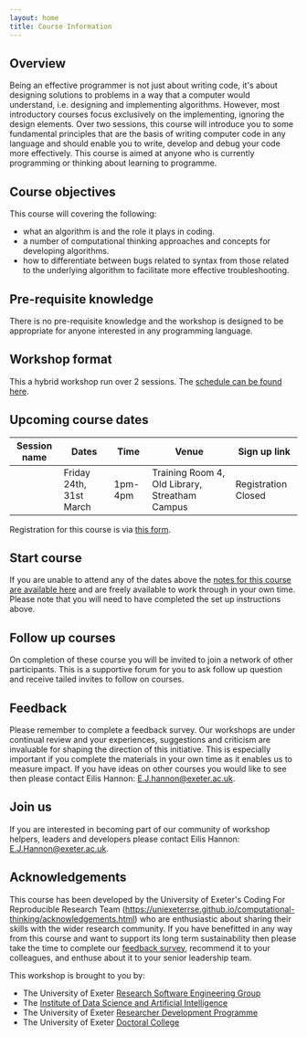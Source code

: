 ```yaml
---
layout: home
title: Course Information
---
```



## Overview

Being an effective programmer is not just about writing code, it's about designing solutions to problems in a way that a computer would understand, i.e. designing and implementing algorithms. However, most introductory courses focus exclusively on the implementing, ignoring the design elements. Over two sessions, this course will introduce you to some fundamental principles that are the basis of writing computer code in any language and should enable you to write, develop and debug your code more effectively. This course is aimed at anyone who is currently programming or thinking about learning to programme.

## Course objectives

This course will covering the following:

- what an algorithm is and the role it plays in coding.
- a number of computational thinking approaches and concepts for developing algorithms.
- how to differentiate between bugs related to syntax from those related to the underlying algorithm to facilitate more effective troubleshooting.


## Pre-requisite knowledge

There is no pre-requisite knowledge and the workshop is designed to be appropriate for anyone interested in any programming language.

## Workshop format

This a hybrid workshop run over 2 sessions. The [schedule can be found here](https://uniexeterrse.github.io/computational-thinking/schedule.html).

## Upcoming course dates

| Session name | Dates | Time  | Venue | Sign up link |
| --- |--- |--- |--- | --- |
|  | Friday 24th, 31st March | 1pm-4pm | Training Room 4, Old Library, Streatham Campus | Registration Closed |

Registration for this course is via [this form](https://forms.office.com/Pages/ResponsePage.aspx?id=d10qkZj77k6vMhM02PBKU6c8tNVRoxhAjFFJWmm07JtUMjM5WTdQSzVJVUZMUE5HTEROSjNTNjI0TS4u).


## Start course

If you are unable to attend any of the dates above the [notes for this course are available here](https://uniexeterrse.github.io/computational-thinking/contents.html) and are freely available to work through in your own time. Please note that you will need to have completed the set up instructions above.

## Follow up courses

On completion of these course you will be invited to join a network of other participants. This is a supportive forum for you to ask follow up question and receive tailed invites to follow on courses.

## Feedback

Please remember to complete a feedback survey. Our workshops are under continual review and your experiences, suggestions and criticism are invaluable for shaping the direction of this initiative. This is especially important if you complete the materials in your own time as it enables us to measure impact. If you have ideas on other courses you would like to see then please contact Eilis Hannon: <E.J.hannon@exeter.ac.uk>.

## Join us

If you are interested in becoming part of our community of workshop helpers, leaders and developers please contact Eilis Hannon: <E.J.Hannon@exeter.ac.uk>.

## Acknowledgements

This course has been developed by the University of Exeter's Coding For Reproducible Research Team (https://uniexeterrse.github.io/computational-thinking/acknowledgements.html) who are enthusiastic about sharing their skills with the wider research community. If you have benefitted in any way from this course and want to support its long term sustainability then please take the time to complete our [feedback survey](https://forms.office.com/Pages/ResponsePage.aspx?id=d10qkZj77k6vMhM02PBKU6c8tNVRoxhAjFFJWmm07JtUQkpUUlkxMkQwTjg0TjhZNU42OTRFNzFWNi4u), recommend it to your colleagues, and enthuse about it to your senior leadership team.

This workshop is brought to you by:

- The University of Exeter [Research Software Engineering Group](https://www.exeter.ac.uk/research/idsai/team/researchsoftwareengineers/)
- The [Institute of Data Science and Artificial Intelligence](https://www.exeter.ac.uk/research/idsai/)
- The University of Exeter [Researcher Development Programme](https://www.exeter.ac.uk/research/doctoralcollege/early-career-researchers/traininganddevelopment/rdprogramme/)
- The University of Exeter [Doctoral College](https://www.exeter.ac.uk/research/doctoralcollege/)

